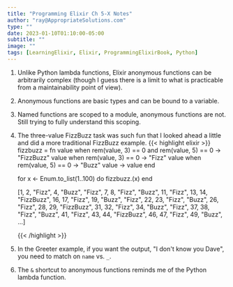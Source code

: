 ```yaml
---
title: "Programming Elixir Ch 5-X Notes"
author: "ray@AppropriateSolutions.com"
type: ""
date: 2023-01-10T01:10:00-05:00
subtitle: ""
image: ""
tags: [LearningElixir, Elixir, ProgrammingElixirBook, Python]
---
```


1) Unlike Python lambda functions, Elixir anonymous functions can be arbitrarily complex
(though I guess there is a limit to what is practicable from a maintainability point of view).

2) Anonymous functions are basic types and can be bound to a variable.

3) Named functions are scoped to a module, anonymous functions are not.
Still trying to fully understand this scoping.

4) The three-value FizzBuzz task was such fun that I looked ahead a little and did a more traditional FizzBuzz example.
    {{< highlight elixir >}}
    fizzbuzz = fn
      value when rem(value, 3) == 0 and rem(value, 5) == 0 -> "FizzBuzz"
      value when rem(value, 3) == 0 -> "Fizz"
      value when rem(value, 5) == 0 -> "Buzz"
      value -> value
    end

    for x <- Enum.to_list(1..100) do
      fizzbuzz.(x)
    end

    [1, 2, "Fizz", 4, "Buzz", "Fizz", 7, 8, "Fizz", "Buzz", 11, "Fizz", 13, 14, "FizzBuzz", 16, 17,
    "Fizz", 19, "Buzz", "Fizz", 22, 23, "Fizz", "Buzz", 26, "Fizz", 28, 29, "FizzBuzz", 31, 32, "Fizz",
    34, "Buzz", "Fizz", 37, 38, "Fizz", "Buzz", 41, "Fizz", 43, 44, "FizzBuzz", 46, 47, "Fizz", 49,
    "Buzz", ...]

    {{< /highlight >}}

5) In the Greeter example, if you want the output, "I don't know you Dave", you need to match on `name` vs. `_`.

6) The `&` shortcut to anonymous functions reminds me of the Python lambda function.


